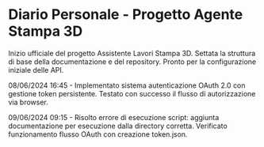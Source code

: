# Diario Personale - Progetto Agente Stampa 3D

Inizio ufficiale del progetto Assistente Lavori Stampa 3D. Settata la struttura di base della documentazione e del repository. Pronto per la configurazione iniziale delle API.

08/06/2024 16:45 - Implementato sistema autenticazione OAuth 2.0 con gestione token persistente. Testato con successo il flusso di autorizzazione via browser.

09/06/2024 09:15 - Risolto errore di esecuzione script: aggiunta documentazione per esecuzione dalla directory corretta. Verificato funzionamento flusso OAuth con creazione token.json.
